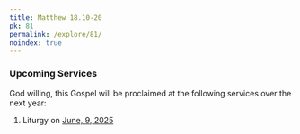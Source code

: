 ```yaml
---
title: Matthew 18.10-20
pk: 81
permalink: /explore/81/
noindex: true
---
```


### Upcoming Services

God willing, this Gospel will be proclaimed at the following services over the next year:


1. Liturgy on [June,  9, 2025](https://orthocal.info/readings/gregorian/2025/06/09/)
